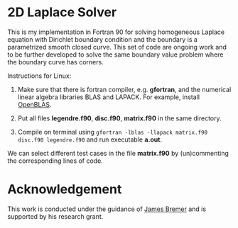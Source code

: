 # 2D Laplace Solver

This is my implementation in Fortran 90 for solving homogeneous Laplace equation with Dirichlet boundary condition and the boundary is a parametrized smooth closed curve. This set of code are ongoing work and to be further developed to solve the same boundary value problem where the boundary curve has corners.

Instructions for Linux:
  1. Make sure that there is fortran compiler, e.g. **gfortran**, and the numerical linear algebra libraries BLAS and LAPACK. For example, install [OpenBLAS](https://www.openblas.net/).
  
  2. Put all files **legendre.f90**, **disc.f90**, **matrix.f90** in the same directory.

  3. Compile on terminal using `gfortran -lblas -llapack matrix.f90 disc.f90 legendre.f90` and run executable **a.out**.
 
We can select different test cases in the file **matrix.f90** by (un)commenting the corresponding lines of code.

# Acknowledgement 
This work is conducted under the guidance of [James Bremer](https://www.utsc.utoronto.ca/cms/james-bremer) and is supported by his research grant.
